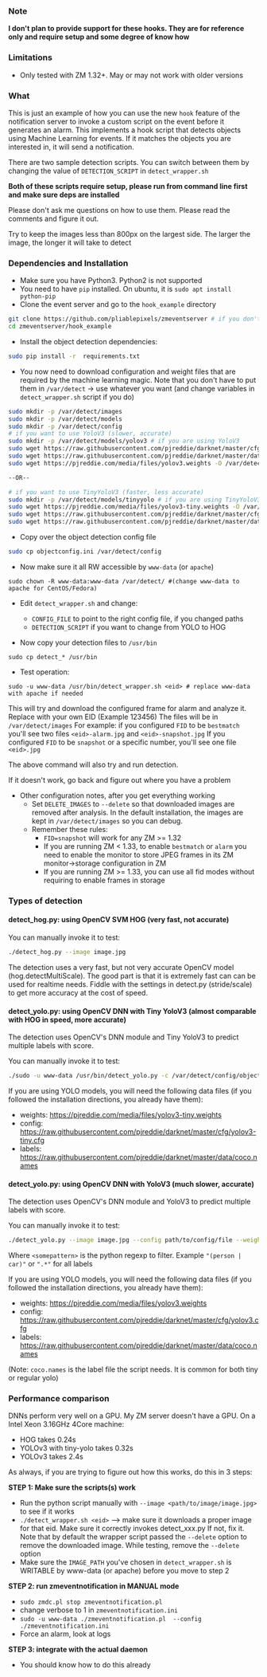### Note

**I don't plan to provide support for these hooks. They are for reference only and require setup and some degree of know how**


### Limitations

* Only tested with ZM 1.32+. May or may not work with older versions

### What
This is just an example of how you can use the new `hook` feature of the notification server
to invoke a custom script on the event before it generates an alarm. This implements a hook script that detects
objects using Machine Learning for events. If it matches the objects you are interested in, it will send a notification.

There are two sample detection scripts. You can switch between them by changing the value of
`DETECTION_SCRIPT` in `detect_wrapper.sh`

**Both of these scripts require setup, please run from command line first and 
make sure deps are installed**

Please don't ask me questions on how to use them. Please read the comments and figure it out.

Try to keep the images less than 800px on the largest side. The larger the image, the longer
it will take to detect

### Dependencies and Installation

*  Make sure you have Python3. Python2 is not supported
*  You need to have `pip` installed. On ubuntu, it is `sudo apt install python-pip`
*  Clone the event server and go to the `hook_example` directory 

```bash
git clone https://github.com/pliablepixels/zmeventserver # if you don't already have it downloaded
cd zmeventserver/hook_example
```

* Install the object detection dependencies:
```bash
sudo pip install -r  requirements.txt 
```

* You now need to download configuration and weight files that are required by the machine learning magic. Note that you don't have to put them in `/var/detect` -> use whatever you want (and change variables in `detect_wrapper.sh` script if you do) 

```bash
sudo mkdir -p /var/detect/images
sudo mkdir -p /var/detect/models
sudo mkdir -p /var/detect/config
# if you want to use YoloV3 (slower, accurate)
sudo mkdir -p /var/detect/models/yolov3 # if you are using YoloV3
sudo wget https://raw.githubusercontent.com/pjreddie/darknet/master/cfg/yolov3.cfg -O /var/detect/models/yolov3/yolov3.cfg
sudo wget https://raw.githubusercontent.com/pjreddie/darknet/master/data/coco.names -O /var/detect/models/yolov3/yolov3_classes.txt
sudo wget https://pjreddie.com/media/files/yolov3.weights -O /var/detect/models/yolov3/yolov3.weights

--OR--

# if you want to use TinyYoloV3 (faster, less accurate)
sudo mkdir -p /var/detect/models/tinyyolo # if you are using TinyYoloV3
sudo wget https://pjreddie.com/media/files/yolov3-tiny.weights -O /var/detect/models/tinyyolo/yolov3-tiny.weights
sudo wget https://raw.githubusercontent.com/pjreddie/darknet/master/cfg/yolov3-tiny.cfg -O /var/detect/models/tinyyolo/yolov3-tiny.cfg
sudo wget https://raw.githubusercontent.com/pjreddie/darknet/master/data/coco.names -O /var/detect/models/tinyyolo/yolov3-tiny.txt
```

* Copy over the object detection config file

```bash
sudo cp objectconfig.ini /var/detect/config
```


* Now make sure it all RW accessible by `www-data` (or `apache`)
```
sudo chown -R www-data:www-data /var/detect/ #(change www-data to apache for CentOS/Fedora)
```

* Edit `detect_wrapper.sh` and change:
    * `CONFIG_FILE` to point to the right config file, if you changed paths
    * `DETECTION_SCRIPT` if you want to change from YOLO to HOG


* Now copy your detection files to `/usr/bin` 
```
sudo cp detect_* /usr/bin
```

* Test operation:
```
sudo -u www-data /usr/bin/detect_wrapper.sh <eid> # replace www-data with apache if needed
```

This will try and download the configured frame for alarm <eid> and analyze it. Replace with your own EID (Example 123456)
The files will be in `/var/detect/images`
For example: 
if you configured `FID` to be `bestmatch` you'll see two files `<eid>-alarm.jpg` and `<eid>-snapshot.jpg`
If you configured `FID` to be `snapshot` or a specific number, you'll see one file `<eid>.jpg`

The above command will also try and run detection.

If it doesn't work, go back and figure out where you have a problem

* Other configuration notes, after you get everything working
    * Set `DELETE_IMAGES` to `--delete` so that downloaded images are removed after analysis. In the default installation, the images are kept in `/var/detect/images` so you can debug.
    * Remember these rules:
        * `FID=snapshot` will work for any ZM >= 1.32
        * If you are running ZM < 1.33, to enable `bestmatch` or `alarm` you need to enable the monitor to store JPEG frames in its ZM monitor->storage configuration in ZM 
        * If you are running ZM >= 1.33, you can use all fid modes without requiring to enable frames in storage

### Types of detection

#### detect_hog.py: using OpenCV SVM HOG (very fast, not accurate)

You can manually invoke it to test:

```bash
./detect_hog.py --image image.jpg
```

The detection uses a very fast, but not very accurate OpenCV model (hog.detectMultiScale). 
The good part is that it is extremely fast can can be used for realtime needs. 
Fiddle with the settings in detect.py (stride/scale) to get more accuracy at the cost of speed.

#### detect_yolo.py:  using OpenCV DNN with Tiny YoloV3 (almost comparable with HOG in speed, more accurate)

The detection uses OpenCV's DNN module and Tiny YoloV3 to predict multiple labels with score.

You can manually invoke it to test:

```bash
./sudo -u www-data /usr/bin/detect_yolo.py -c /var/detect/config/objectconfig.ini  -e 313035
```


If you are using YOLO models, you will need the following data files (if you followed the installation directions, you already have them):
* weights: https://pjreddie.com/media/files/yolov3-tiny.weights
* config:  https://raw.githubusercontent.com/pjreddie/darknet/master/cfg/yolov3-tiny.cfg
* labels:  https://raw.githubusercontent.com/pjreddie/darknet/master/data/coco.names




#### detect_yolo.py:  using OpenCV DNN with YoloV3 (much slower, accurate)

The detection uses OpenCV's DNN module and YoloV3 to predict multiple labels with score.

You can manually invoke it to test:

```bash
./detect_yolo.py --image image.jpg --config path/to/config/file --weight path/to/weights/file --label path/to/label/file --pattern "<somepattern>"
```

Where `<somepattern>` is the python regexp to filter. Example `"(person | car)"`  or `".*"` for all labels

If you are using YOLO models, you will need the following data files (if you followed the installation directions, you already have them):
* weights: https://pjreddie.com/media/files/yolov3.weights
* config: https://raw.githubusercontent.com/pjreddie/darknet/master/cfg/yolov3.cfg
* labels: https://raw.githubusercontent.com/pjreddie/darknet/master/data/coco.names

(Note: `coco.names` is the label file the script needs. It is common for both tiny or regular yolo)


### Performance comparison

DNNs perform very well on a GPU. My ZM server doesn't have a GPU. 
On a Intel Xeon 3.16GHz 4Core machine:
- HOG takes 0.24s
- YOLOv3 with tiny-yolo takes 0.32s
- YOLOv3 takes 2.4s


As always, if you are trying to figure out how this works, do this in 3 steps:

**STEP 1: Make sure the scripts(s) work**
- Run the python script manually with `--image <path/to/image/image.jpg>` to see if it works
- `./detect_wrapper.sh <eid>` --> make sure it downloads a proper image for that eid. Make sure it correctly invokes detect_xxx.py If not, fix it. Note that by default the wrapper script passed the `--delete` option to remove the downloaded image. While testing, remove the `--delete` option
- Make sure the `IMAGE_PATH` you've chosen in `detect_wrapper.sh` is WRITABLE by www-data (or apache) before you move to step 2

**STEP 2: run zmeventnotification in MANUAL mode**
* `sudo zmdc.pl stop zmeventnotification.pl`
*  change verbose to 1 in `zmeventnotification.ini`
*  `sudo -u www-data ./zmeventnotification.pl  --config ./zmeventnotification.ini`
*  Force an alarm, look at logs

**STEP 3: integrate with the actual daemon**

* You should know how to do this already
